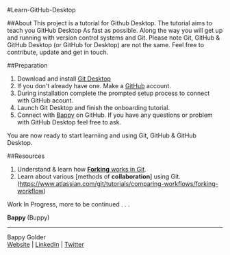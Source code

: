 <!--
GitHub Markdown System:
https://help.github.com/articles/markdown-basics/
https://guides.github.com/features/mastering-markdown/
-->

#Learn-GitHub-Desktop

##About
This project is a tutorial for Github Desktop. The tutorial aims to teach you GitHub Desktop As fast as possible. Along the way you will get up and running with version control systems and Git. Please note Git, GitHub & GitHub Desktop (or GitHub for Desktop) are not the same. Feel free to contribute, update and get in touch.

##Preparation
1. Download and install [Git Desktop](https://desktop.github.com/) 
2. If you don't already have one. Make a [GitHub](https://github.com/) account. 
3. During installation complete the prompted setup process to connect with GitHub acount. 
4. Launch Git Desktop and finish the onboarding tutorial.
5. Connect with [Bappy](https://github.com/bappygolder) on GitHub. If you have any questions or problem with GitHub Desktop feel free to ask.  

You are now ready to start learniing and using Git, GitHub & GitHub Desktop. 

##Resources
1. Understand & learn how [**Forking** works in Git](https://guides.github.com/activities/forking/index.html). 
2. Learn about various [methods of **collaboration**] using Git.(https://www.atlassian.com/git/tutorials/comparing-workflows/forking-workflow)


Work In Progress, more to be continued . . .

<strong> Bappy </strong> (Buppy)


--------------------
Bappy Golder <br/>
<a href="http://bappygolder.com/">Website</a>  |  <a href="https://github.com/bappygolder">LinkedIn</a> |  <a href="https://au.linkedin.com/in/bappygolder">Twitter</a>


